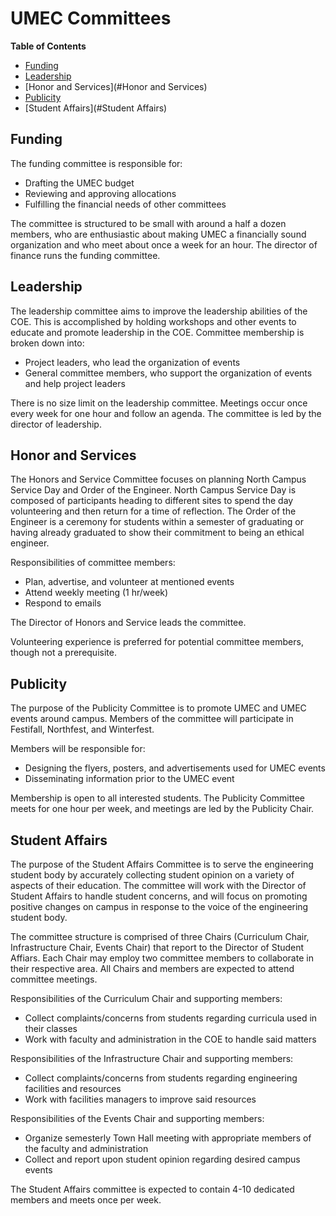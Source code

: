 # UMEC Committees

**Table of Contents**

- [Funding](#funding)
- [Leadership](#leadership)
- [Honor and Services](#Honor and Services)
- [Publicity](#Publicity)
- [Student Affairs](#Student Affairs)

<!-- END doctoc generated TOC please keep comment here to allow auto update -->

## Funding

The funding committee is responsible for:

- Drafting the UMEC budget
- Reviewing and approving allocations
- Fulfilling the financial needs of other committees

The committee is structured to be small with around a half a dozen members,
who are enthusiastic about making UMEC a financially sound organization and
who meet about once a week for an hour. The director of finance runs the
funding committee.

## Leadership

The leadership committee aims to improve the leadership abilities of the COE.  This is accomplished by holding workshops and other events to educate and promote leadership in the COE.  Committee membership is broken down into:

- Project leaders, who lead the organization of events
- General committee members, who support the organization of events and help project leaders

There is no size limit on the leadership committee.  Meetings occur once every week for one hour and follow an agenda.  The committee is led by the director of leadership.

## Honor and Services

The Honors and Service Committee focuses on planning North Campus Service Day and Order of the Engineer. North Campus Service Day is composed of participants heading to different sites to spend the day volunteering and then return for a time of reflection. The Order of the Engineer is a ceremony for students within a semester of graduating or having already graduated to show their commitment to being an ethical engineer. 

Responsibilities of committee members:

- Plan, advertise, and volunteer at mentioned events
- Attend weekly meeting (1 hr/week)
- Respond to emails

The Director of Honors and Service leads the committee. 

Volunteering experience is preferred for potential committee members, though not a prerequisite.

## Publicity

The purpose of the Publicity Committee is to promote UMEC and UMEC events
around campus.  Members of the committee will participate in Festifall,
Northfest, and Winterfest.

Members will be responsible for:

- Designing the flyers, posters, and advertisements used for UMEC events
- Disseminating information prior to the UMEC event

Membership is open to all interested students. The Publicity Committee meets
for one hour per week, and meetings are led by the Publicity Chair.

## Student Affairs

The purpose of the Student Affairs Committee is to serve the engineering student body by accurately collecting student opinion on a variety of aspects of their education.  The committee will work with the Director of Student Affairs to handle student concerns, and will focus on promoting positive changes on campus in response to the voice of the engineering student body.

The committee structure is comprised of three Chairs (Curriculum Chair, Infrastructure Chair, Events Chair) that report to the Director of Student Affiars.  Each Chair may employ two committee members to collaborate in their respective area.  All Chairs and members are expected to attend committee meetings.

Responsibilities of the Curriculum Chair and supporting members:

- Collect complaints/concerns from students regarding curricula used in their classes
- Work with faculty and administration in the COE to handle said matters

Responsibilities of the Infrastructure Chair and supporting members:

- Collect complaints/concerns from students regarding engineering facilities and resources
- Work with facilities managers to improve said resources

Responsibilities of the Events Chair and supporting members:

- Organize semesterly Town Hall meeting with appropriate members of the faculty and administration
- Collect and report upon student opinion regarding desired campus events


The Student Affairs committee is expected to contain 4-10 dedicated members and meets once per week.